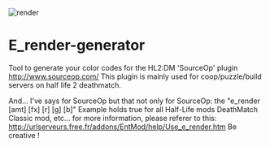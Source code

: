 ![render](https://cloud.githubusercontent.com/assets/8536299/8458062/3163383a-2015-11e5-97c2-0c0f67e93bb1.png)

E_render-generator
==================

Tool to generate your color codes for the HL2:DM 'SourceOp' plugin http://www.sourceop.com/
This plugin is mainly used for coop/puzzle/build servers on half life 2 deathmatch.

And...
I've says for SourceOp but that not only for SourceOp: the "e_render [amt] [fx] [r] [g] [b]" Example holds true for all Half-Life mods DeathMatch Classic mod, etc... for more information, please referer to this: http://urlserveurs.free.fr/addons/EntMod/help/Use_e_render.htm
Be creative !
